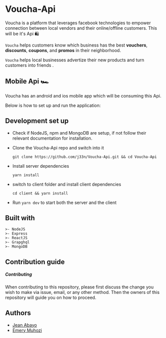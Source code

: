 # Voucha-Api

Voucha is a platform that leverages facebook technologies to empower connection between local vendors and their online/offline customers. This will be it's Api 🛍

`Voucha` helps customers know which business has the best **vouchers**, **discounts**, **coupons**, and **promos** in their neighborhood.

`Voucha` helps local businesses advertize their new products and turn customers into friends .

## Mobile Api 🏎

Voucha has an android and ios mobile app which will be consuming this Api.

Below is how to set up and run the application:

## Development set up

- Check if NodeJS, npm and MongoDB are setup, if not follow their relevant documentation for installation.

- Clone the Voucha-Api repo and switch into it
    ```
    git clone https://github.com/j33n/Voucha-Api.git && cd Voucha-Api
    ```
- Install server dependencies
    ```
    yarn install
    ```
- switch to client folder and install client dependencies
    ```
    cd client && yarn install
    ```
- Run `yarn dev` to start both the server and the client

## Built with
    >- NodeJS
    >- Express
    >- ReactJS
    >- Grapghql
    >- MongoDB

## Contribution guide
##### Contributing

When contributing to this repository, please first discuss the change you wish to make via issue, email, or any other method.
Then the owners of this repository will guide you on how to proceed.

## Authors

- [Jean Abayo](https://twitter.com/JeanAbayo)
- [Emery Muhozi](https://twitter.com/EmeryMuhozi)
